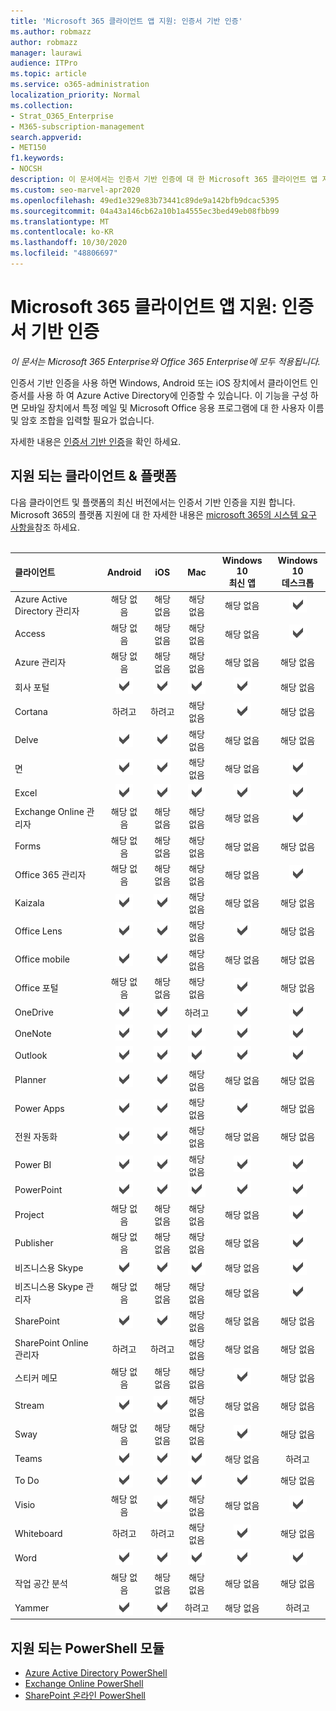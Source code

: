 ```yaml
---
title: 'Microsoft 365 클라이언트 앱 지원: 인증서 기반 인증'
ms.author: robmazz
author: robmazz
manager: laurawi
audience: ITPro
ms.topic: article
ms.service: o365-administration
localization_priority: Normal
ms.collection:
- Strat_O365_Enterprise
- M365-subscription-management
search.appverid:
- MET150
f1.keywords:
- NOCSH
description: 이 문서에서는 인증서 기반 인증에 대 한 Microsoft 365 클라이언트 앱 지원에 대 한 세부 정보를 확인 합니다.
ms.custom: seo-marvel-apr2020
ms.openlocfilehash: 49ed1e329e83b73441c89de9a142bfb9dcac5395
ms.sourcegitcommit: 04a43a146cb62a10b1a4555ec3bed49eb08fbb99
ms.translationtype: MT
ms.contentlocale: ko-KR
ms.lasthandoff: 10/30/2020
ms.locfileid: "48806697"
---
```

# <a name="microsoft-365-client-app-support-certificate-based-authentication"></a>Microsoft 365 클라이언트 앱 지원: 인증서 기반 인증

*이 문서는 Microsoft 365 Enterprise와 Office 365 Enterprise에 모두 적용됩니다.*

인증서 기반 인증을 사용 하면 Windows, Android 또는 iOS 장치에서 클라이언트 인증서를 사용 하 여 Azure Active Directory에 인증할 수 있습니다. 이 기능을 구성 하면 모바일 장치에서 특정 메일 및 Microsoft Office 응용 프로그램에 대 한 사용자 이름 및 암호 조합을 입력할 필요가 없습니다.

자세한 내용은 [인증서 기반 인증](https://docs.microsoft.com/azure/active-directory/authentication/active-directory-certificate-based-authentication-get-started)을 확인 하세요.

## <a name="supported-clients--platforms"></a>지원 되는 클라이언트 & 플랫폼

다음 클라이언트 및 플랫폼의 최신 버전에서는 인증서 기반 인증을 지원 합니다. Microsoft 365의 플랫폼 지원에 대 한 자세한 내용은 [microsoft 365의 시스템 요구 사항을](https://www.microsoft.com/microsoft-365/microsoft-365-and-office-resources)참조 하세요.
<br>
<br>

| 클라이언트 | Android | iOS | Mac| Windows 10 <br> 최신 앱| Windows 10 <br> 데스크톱 |
|:---|:---:|:---:|:---:|:---:|:---:|
| Azure Active Directory 관리자 | 해당 없음 | 해당 없음 | 해당 없음 | 해당 없음 | ![지원](../media/check-mark.png) |
| Access | 해당 없음 | 해당 없음 | 해당 없음 | 해당 없음 | ![지원](../media/check-mark.png) |
| Azure 관리자 | 해당 없음 | 해당 없음 | 해당 없음 | 해당 없음 | 해당 없음 |
| 회사 포털 | ![지원](../media/check-mark.png) | ![지원](../media/check-mark.png) | ![지원](../media/check-mark.png) | ![지원](../media/check-mark.png) | 해당 없음 |
| Cortana | 하려고 | 하려고 | 해당 없음 | ![지원됨](../media/check-mark.png) | 해당 없음 |
| Delve | ![지원](../media/check-mark.png) | ![지원](../media/check-mark.png) | 해당 없음 | 해당 없음 | 해당 없음 |
| 면 | ![지원](../media/check-mark.png) | ![지원](../media/check-mark.png) | 해당 없음 | 해당 없음 | ![지원](../media/check-mark.png) |
| Excel | ![지원](../media/check-mark.png) | ![지원](../media/check-mark.png) | ![지원](../media/check-mark.png) | ![지원](../media/check-mark.png) | ![지원](../media/check-mark.png) |
| Exchange Online 관리자 | 해당 없음 | 해당 없음 | 해당 없음 | 해당 없음 | ![지원](../media/check-mark.png) |
| Forms | 해당 없음 | 해당 없음 | 해당 없음 | 해당 없음 | 해당 없음 |
| Office 365 관리자 | 해당 없음 | 해당 없음 | 해당 없음 | 해당 없음 | ![지원](../media/check-mark.png) |  |
| Kaizala | ![지원](../media/check-mark.png) | ![지원](../media/check-mark.png) | 해당 없음 | 해당 없음 | 해당 없음 |
| Office Lens| ![지원](../media/check-mark.png) | ![지원](../media/check-mark.png) | 해당 없음 | ![지원됨](../media/check-mark.png) | 해당 없음 |
| Office mobile | ![지원](../media/check-mark.png) | ![지원](../media/check-mark.png) | 해당 없음 | 해당 없음 | 해당 없음 |
| Office 포털 | 해당 없음 | 해당 없음 | 해당 없음 | ![지원됨](../media/check-mark.png) | 해당 없음 |
| OneDrive | ![지원](../media/check-mark.png) | ![지원](../media/check-mark.png) | 하려고 | ![지원](../media/check-mark.png) | ![지원](../media/check-mark.png) |
| OneNote | ![지원](../media/check-mark.png) | ![지원](../media/check-mark.png) | ![지원](../media/check-mark.png) | ![지원](../media/check-mark.png) | ![지원](../media/check-mark.png) |
| Outlook | ![지원](../media/check-mark.png) | ![지원](../media/check-mark.png) | ![지원](../media/check-mark.png) | ![지원](../media/check-mark.png) | ![지원](../media/check-mark.png) |
| Planner | ![지원](../media/check-mark.png) | ![지원](../media/check-mark.png) | 해당 없음 | 해당 없음 | 해당 없음 |
| Power Apps | ![지원](../media/check-mark.png) | ![지원](../media/check-mark.png) | 해당 없음 | ![지원됨](../media/check-mark.png) | 해당 없음 |
| 전원 자동화 | ![지원](../media/check-mark.png) | ![지원](../media/check-mark.png) | 해당 없음 | 해당 없음 | 해당 없음 |
| Power BI | ![지원](../media/check-mark.png) | ![지원](../media/check-mark.png) | 해당 없음 | ![지원](../media/check-mark.png) | ![지원](../media/check-mark.png) |
| PowerPoint | ![지원](../media/check-mark.png) | ![지원](../media/check-mark.png) | ![지원](../media/check-mark.png) | ![지원](../media/check-mark.png) | ![지원](../media/check-mark.png) |
| Project | 해당 없음 | 해당 없음 | 해당 없음 | 해당 없음 | ![지원](../media/check-mark.png) |
| Publisher | 해당 없음 | 해당 없음 | 해당 없음 | 해당 없음 | ![지원](../media/check-mark.png) |
| 비즈니스용 Skype | ![지원](../media/check-mark.png) | ![지원](../media/check-mark.png) | ![지원](../media/check-mark.png) | 해당 없음 | ![지원](../media/check-mark.png) |
| 비즈니스용 Skype 관리자 | 해당 없음 | 해당 없음 | 해당 없음 | 해당 없음 | ![지원](../media/check-mark.png) |
| SharePoint | ![지원](../media/check-mark.png) | ![지원](../media/check-mark.png) | 해당 없음 | 해당 없음 | 해당 없음 |
| SharePoint Online 관리자 | 하려고 | 하려고 | 해당 없음 | 해당 없음 | 해당 없음 |
| 스티커 메모 | 해당 없음 | 해당 없음 | 해당 없음 | ![지원됨](../media/check-mark.png) | 해당 없음 |
| Stream | ![지원](../media/check-mark.png) | ![지원](../media/check-mark.png) | 해당 없음 | 해당 없음 | 해당 없음 |
| Sway | 해당 없음 | 해당 없음 | 해당 없음 | ![지원됨](../media/check-mark.png) | 해당 없음 |
| Teams | ![지원](../media/check-mark.png) | ![지원](../media/check-mark.png) | ![지원](../media/check-mark.png) | 해당 없음 | 하려고 |
| To Do | ![지원](../media/check-mark.png) | ![지원](../media/check-mark.png) | ![지원](../media/check-mark.png) | ![지원](../media/check-mark.png) | 해당 없음 |
| Visio | 해당 없음 | ![지원됨](../media/check-mark.png) | 해당 없음 | 해당 없음 | ![지원](../media/check-mark.png) |
| Whiteboard | 하려고 | 하려고 | 해당 없음 | ![지원됨](../media/check-mark.png) | 해당 없음 |
| Word | ![지원](../media/check-mark.png) | ![지원](../media/check-mark.png) | ![지원](../media/check-mark.png) | ![지원](../media/check-mark.png) | ![지원](../media/check-mark.png) |
| 작업 공간 분석 | 해당 없음 | 해당 없음 | 해당 없음 | 해당 없음 | 해당 없음 |
| Yammer | ![지원](../media/check-mark.png) | ![지원](../media/check-mark.png) | 하려고 | 해당 없음 | 하려고 |

## <a name="supported-powershell-modules"></a>지원 되는 PowerShell 모듈

- [Azure Active Directory PowerShell](https://docs.microsoft.com/powershell/azure/active-directory/overview?view=azureadps-2.0)
- [Exchange Online PowerShell](https://docs.microsoft.com/powershell/exchange/exchange-online-powershell)
- [SharePoint 온라인 PowerShell](https://docs.microsoft.com/powershell/sharepoint/sharepoint-online/connect-sharepoint-online)

